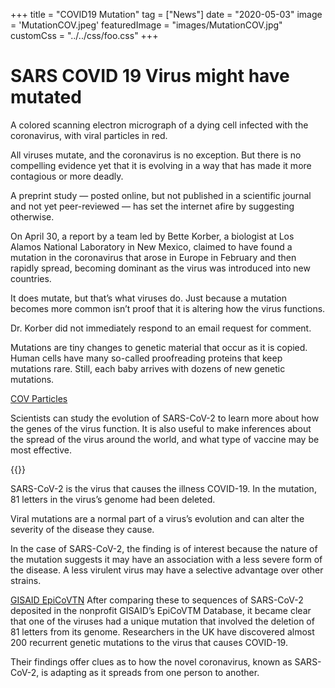 +++
title = "COVID19 Mutation"
tag = ["News"]
date = "2020-05-03"
image = 'MutationCOV.jpeg'
featuredImage = "images/MutationCOV.jpg"
customCss = "../../css/foo.css"
+++
# SARS COVID 19 Virus might have mutated
A colored scanning electron micrograph of a dying cell infected with the coronavirus, with viral particles in red.

All viruses mutate, and the coronavirus is no exception. But there is no compelling evidence yet that it is evolving in a way that has made it more contagious or more deadly.

A preprint study — posted online, but not published in a scientific journal and not yet peer-reviewed — has set the internet afire by suggesting otherwise.

On April 30, a report by a team led by Bette Korber, a biologist at Los Alamos National Laboratory in New Mexico, claimed to have found a mutation in the coronavirus that arose in Europe in February and then rapidly spread, becoming dominant as the virus was introduced into new countries.

It does mutate, but that’s what viruses do. Just because a mutation becomes more common isn’t proof that it is altering how the virus functions.

Dr. Korber did not immediately respond to an email request for comment.

Mutations are tiny changes to genetic material that occur as it is copied. Human cells have many so-called proofreading proteins that keep mutations rare. Still, each baby arrives with dozens of new genetic mutations.

[COV Particles](../../images/MutCOV.jpg)

 Scientists can study the evolution of SARS-CoV-2 to learn more about how the genes of the virus function. It is also useful to make inferences about the spread of the virus around the world, and what type of vaccine may be most effective.

 {{<youtube gt2JGYGXwqw>}}

SARS-CoV-2 is the virus that causes the illness COVID-19. In the mutation, 81 letters in the virus’s genome had been deleted.

Viral mutations are a normal part of a virus’s evolution and can alter the severity of the disease they cause.

In the case of SARS-CoV-2, the finding is of interest because the nature of the mutation suggests it may have an association with a less severe form of the disease. A less virulent virus may have a selective advantage over other strains.

[GISAID EpiCoVTN](https://www.gisaid.org/)
After comparing these to sequences of SARS-CoV-2 deposited in the nonprofit GISAID’s EpiCoVTM Database, it became clear that one of the viruses had a unique mutation that involved the deletion of 81 letters from its genome.
Researchers in the UK have discovered almost 200 recurrent genetic mutations to the virus that causes COVID-19.

Their findings offer clues as to how the novel coronavirus, known as SARS-CoV-2, is adapting as it spreads from one person to another.

